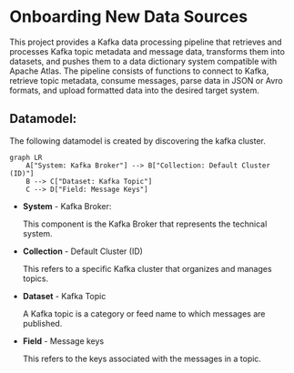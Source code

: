 # Onboarding New Data Sources

This project provides a Kafka data processing pipeline that retrieves and processes Kafka topic metadata and message data, transforms them into datasets, and pushes them to a data dictionary system compatible with Apache Atlas. The pipeline consists of functions to connect to Kafka, retrieve topic metadata, consume messages, parse data in JSON or Avro formats, and upload formatted data into the desired target system.

## Datamodel:

The following datamodel is created by discovering the kafka cluster.

```mermaid
graph LR
    A["System: Kafka Broker"] --> B["Collection: Default Cluster (ID)"]
    B --> C["Dataset: Kafka Topic"]
    C --> D["Field: Message Keys"]
```

- **System** - Kafka Broker: 
  
  This component is the Kafka Broker that represents the technical system.

- **Collection** - Default Cluster (ID)

  This refers to a specific Kafka cluster that organizes and manages topics.

- **Dataset** - Kafka Topic

  A Kafka topic is a category or feed name to which messages are published. 

- **Field** - Message keys

  This refers to the keys associated with the messages in a topic. 
